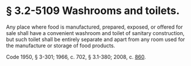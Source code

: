 # § 3.2-5109 Washrooms and toilets.

<p>Any place where food is manufactured, prepared, exposed, or offered for sale shall have a convenient washroom and toilet of sanitary construction, but such toilet shall be entirely separate and apart from any room used for the manufacture or storage of food products.</p><p>Code 1950, § 3-301; 1966, c. 702, § 3.1-380; 2008, c. <a href='http://lis.virginia.gov/cgi-bin/legp604.exe?081+ful+CHAP0860'>860</a>.</p>